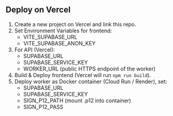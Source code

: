 ## Deploy on Vercel

1. Create a new project on Vercel and link this repo.
2. Set Environment Variables for frontend:
   - VITE_SUPABASE_URL
   - VITE_SUPABASE_ANON_KEY
3. For API (Vercel):
   - SUPABASE_URL
   - SUPABASE_SERVICE_KEY
   - WORKER_URL (public HTTPS endpoint of the worker)
4. Build & Deploy frontend (Vercel will run `npm run build`).
5. Deploy worker as Docker container (Cloud Run / Render), set:
   - SUPABASE_URL
   - SUPABASE_SERVICE_KEY
   - SIGN_P12_PATH (mount .p12 into container)
   - SIGN_P12_PASS
